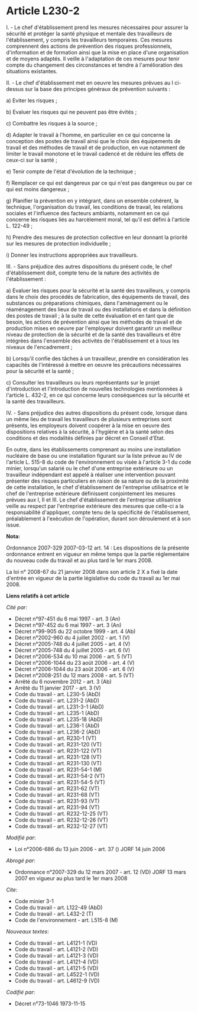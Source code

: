 # Article L230-2

I. - Le chef d'établissement prend les mesures nécessaires pour assurer la sécurité et protéger la santé physique et mentale
des travailleurs de l'établissement, y compris les travailleurs temporaires. Ces mesures comprennent des actions de
prévention des risques professionnels, d'information et de formation ainsi que la mise en place d'une organisation et de
moyens adaptés. Il veille à l'adaptation de ces mesures pour tenir compte du changement des circonstances et tendre à
l'amélioration des situations existantes.

II. - Le chef d'établissement met en oeuvre les mesures prévues au I ci-dessus sur la base des principes généraux de
prévention suivants :

a) Eviter les risques ;

b) Evaluer les risques qui ne peuvent pas être évités ;

c) Combattre les risques à la source ;

d) Adapter le travail à l'homme, en particulier en ce qui concerne la conception des postes de travail ainsi que le choix des
équipements de travail et des méthodes de travail et de production, en vue notamment de limiter le travail monotone et le
travail cadencé et de réduire les effets de ceux-ci sur la santé ;

e) Tenir compte de l'état d'évolution de la technique ;

f) Remplacer ce qui est dangereux par ce qui n'est pas dangereux ou par ce qui est moins dangereux ;

g) Planifier la prévention en y intégrant, dans un ensemble cohérent, la technique, l'organisation du travail, les conditions
de travail, les relations sociales et l'influence des facteurs ambiants, notamment en ce qui concerne les risques liés au
harcèlement moral, tel qu'il est défini à l'article L. 122-49 ;

h) Prendre des mesures de protection collective en leur donnant la priorité sur les mesures de protection individuelle ;

i) Donner les instructions appropriées aux travailleurs.

III. - Sans préjudice des autres dispositions du présent code, le chef d'établissement doit, compte tenu de la nature des
activités de l'établissement :

a) Evaluer les risques pour la sécurité et la santé des travailleurs, y compris dans le choix des procédés de fabrication,
des équipements de travail, des substances ou préparations chimiques, dans l'aménagement ou le réaménagement des lieux de
travail ou des installations et dans la définition des postes de travail ; à la suite de cette évaluation et en tant que de
besoin, les actions de prévention ainsi que les méthodes de travail et de production mises en oeuvre par l'employeur doivent
garantir un meilleur niveau de protection de la sécurité et de la santé des travailleurs et être intégrées dans l'ensemble
des activités de l'établissement et à tous les niveaux de l'encadrement ;

b) Lorsqu'il confie des tâches à un travailleur, prendre en considération les capacités de l'intéressé à mettre en oeuvre les
précautions nécessaires pour la sécurité et la santé ;

c) Consulter les travailleurs ou leurs représentants sur le projet d'introduction et l'introduction de nouvelles technologies
mentionnées à l'article L. 432-2, en ce qui concerne leurs conséquences sur la sécurité et la santé des travailleurs.

IV. - Sans préjudice des autres dispositions du présent code, lorsque dans un même lieu de travail les travailleurs de
plusieurs entreprises sont présents, les employeurs doivent coopérer à la mise en oeuvre des dispositions relatives à la
sécurité, à l'hygiène et à la santé selon des conditions et des modalités définies par décret en Conseil d'Etat.

En outre, dans les établissements comprenant au moins une installation nucléaire de base ou une installation figurant sur la
liste prévue au IV de l'article L. 515-8 du code de l'environnement ou visée à l'article 3-1 du code minier, lorsqu'un
salarié ou le chef d'une entreprise extérieure ou un travailleur indépendant est appelé à réaliser une intervention pouvant
présenter des risques particuliers en raison de sa nature ou de la proximité de cette installation, le chef d'établissement
de l'entreprise utilisatrice et le chef de l'entreprise extérieure définissent conjointement les mesures prévues aux I, II et
III. Le chef d'établissement de l'entreprise utilisatrice veille au respect par l'entreprise extérieure des mesures que
celle-ci a la responsabilité d'appliquer, compte tenu de la spécificité de l'établissement, préalablement à l'exécution de
l'opération, durant son déroulement et à son issue.

**Nota:**

Ordonnance 2007-329 2007-03-12 art. 14 : Les dispositions de la présente ordonnance entrent en vigueur en même temps que la
partie réglementaire du nouveau code du travail et au plus tard le 1er mars 2008.

La loi n° 2008-67 du 21 janvier 2008 dans son article 2 X a fixé la date d'entrée en vigueur de la partie législative du code
du travail au 1er mai 2008.

**Liens relatifs à cet article**

_Cité par_:

  - Décret n°97-451 du 6 mai 1997 - art. 3 (An)
  - Décret n°97-452 du 6 mai 1997 - art. 3 (An)
  - Décret n°99-905 du 22 octobre 1999 - art. 4 (Ab)
  - Décret n°2002-960 du 4 juillet 2002 - art. 1 (V)
  - Décret n°2005-748 du 4 juillet 2005 - art. 4 (V)
  - Décret n°2005-748 du 4 juillet 2005 - art. 6 (V)
  - Décret n°2006-534 du 10 mai 2006 - art. 5 (VT)
  - Décret n°2006-1044 du 23 août 2006 - art. 4 (V)
  - Décret n°2006-1044 du 23 août 2006 - art. 6 (V)
  - Décret n°2008-251 du 12 mars 2008 - art. 5 (VT)
  - Arrêté du 6 novembre 2012 - art. 3 (Ab)
  - Arrêté du 11 janvier 2017 - art. 3 (V)
  - Code du travail - art. L230-5 (AbD)
  - Code du travail - art. L231-2 (AbD)
  - Code du travail - art. L231-3-1 (AbD)
  - Code du travail - art. L235-1 (AbD)
  - Code du travail - art. L235-18 (AbD)
  - Code du travail - art. L236-1 (AbD)
  - Code du travail - art. L236-2 (AbD)
  - Code du travail - art. R230-1 (VT)
  - Code du travail - art. R231-120 (VT)
  - Code du travail - art. R231-122 (VT)
  - Code du travail - art. R231-128 (VT)
  - Code du travail - art. R231-130 (VT)
  - Code du travail - art. R231-54-1 (M)
  - Code du travail - art. R231-54-2 (VT)
  - Code du travail - art. R231-54-5 (VT)
  - Code du travail - art. R231-62 (VT)
  - Code du travail - art. R231-68 (VT)
  - Code du travail - art. R231-93 (VT)
  - Code du travail - art. R231-94 (VT)
  - Code du travail - art. R232-12-25 (VT)
  - Code du travail - art. R232-12-26 (VT)
  - Code du travail - art. R232-12-27 (VT)

_Modifié par_:

  - Loi n°2006-686 du 13 juin 2006 - art. 37 () JORF 14 juin 2006

_Abrogé par_:

  - Ordonnance n°2007-329 du 12 mars 2007 - art. 12 (VD) JORF 13 mars 2007 en vigueur au plus tard le 1er mars 2008

_Cite_:

  - Code minier 3-1
  - Code du travail - art. L122-49 (AbD)
  - Code du travail - art. L432-2 (T)
  - Code de l'environnement - art. L515-8 (M)

_Nouveaux textes_:

  - Code du travail - art. L4121-1 (VD)
  - Code du travail - art. L4121-2 (VD)
  - Code du travail - art. L4121-3 (VD)
  - Code du travail - art. L4121-4 (VD)
  - Code du travail - art. L4121-5 (VD)
  - Code du travail - art. L4522-1 (VD)
  - Code du travail - art. L4612-9 (VD)

_Codifié par_:

  - Décret n°73-1046 1973-11-15

